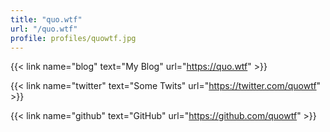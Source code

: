 ```yaml
---
title: "quo.wtf"
url: "/quo.wtf"
profile: profiles/quowtf.jpg
---
```


{{< link name="blog" text="My Blog" url="https://quo.wtf" >}}

{{< link name="twitter" text="Some Twits" url="https://twitter.com/quowtf" >}}

{{< link name="github" text="GitHub" url="https://github.com/quowtf" >}}
